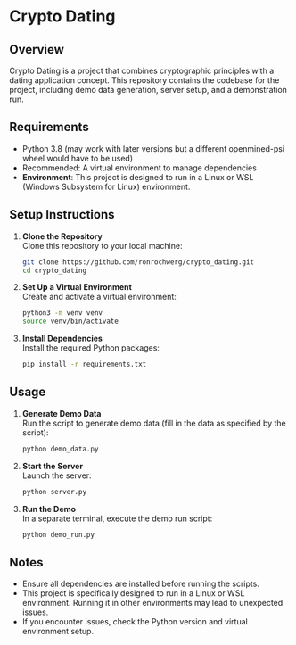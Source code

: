 ﻿# Crypto Dating
## Overview

Crypto Dating is a project that combines cryptographic principles with a dating application concept. This repository contains the codebase for the project, including demo data generation, server setup, and a demonstration run.

## Requirements

- Python 3.8 (may work with later versions but a different openmined-psi wheel would have to be used)
- Recommended: A virtual environment to manage dependencies
- **Environment**: This project is designed to run in a Linux or WSL (Windows Subsystem for Linux) environment.

## Setup Instructions

1. **Clone the Repository**  
    Clone this repository to your local machine:
    ```bash
    git clone https://github.com/ronrochwerg/crypto_dating.git
    cd crypto_dating
    ```

2. **Set Up a Virtual Environment**  
    Create and activate a virtual environment:
    ```bash
    python3 -m venv venv
    source venv/bin/activate 
    ```

3. **Install Dependencies**  
    Install the required Python packages:
    ```bash
    pip install -r requirements.txt
    ```

## Usage

1. **Generate Demo Data**  
    Run the script to generate demo data (fill in the data as specified by the script):
    ```bash
    python demo_data.py
    ```

2. **Start the Server**  
    Launch the server:
    ```bash
    python server.py
    ```

3. **Run the Demo**  
    In a separate terminal, execute the demo run script:
    ```bash
    python demo_run.py
    ```

## Notes

- Ensure all dependencies are installed before running the scripts.
- This project is specifically designed to run in a Linux or WSL environment. Running it in other environments may lead to unexpected issues.
- If you encounter issues, check the Python version and virtual environment setup.
